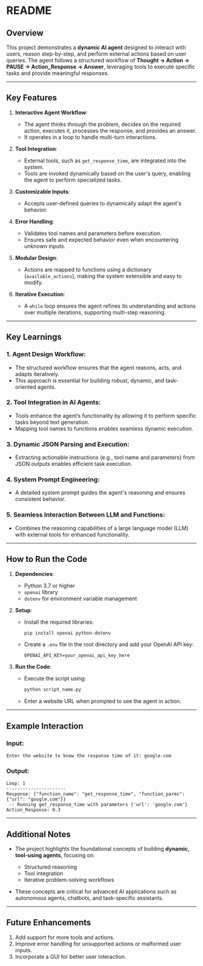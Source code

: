 # README

## Overview
This project demonstrates a **dynamic AI agent** designed to interact with users, reason step-by-step, and perform external actions based on user queries. The agent follows a structured workflow of **Thought → Action → PAUSE → Action_Response → Answer**, leveraging tools to execute specific tasks and provide meaningful responses.

---

## Key Features

1. **Interactive Agent Workflow**:
   - The agent thinks through the problem, decides on the required action, executes it, processes the response, and provides an answer.
   - It operates in a loop to handle multi-turn interactions.

2. **Tool Integration**:
   - External tools, such as `get_response_time`, are integrated into the system.
   - Tools are invoked dynamically based on the user's query, enabling the agent to perform specialized tasks.

3. **Customizable Inputs**:
   - Accepts user-defined queries to dynamically adapt the agent's behavior.

4. **Error Handling**:
   - Validates tool names and parameters before execution.
   - Ensures safe and expected behavior even when encountering unknown inputs.

5. **Modular Design**:
   - Actions are mapped to functions using a dictionary (`available_actions`), making the system extensible and easy to modify.

6. **Iterative Execution**:
   - A `while` loop ensures the agent refines its understanding and actions over multiple iterations, supporting multi-step reasoning.

---

## Key Learnings

### 1. **Agent Design Workflow**:
   - The structured workflow ensures that the agent reasons, acts, and adapts iteratively.
   - This approach is essential for building robust, dynamic, and task-oriented agents.

### 2. **Tool Integration in AI Agents**:
   - Tools enhance the agent’s functionality by allowing it to perform specific tasks beyond text generation.
   - Mapping tool names to functions enables seamless dynamic execution.

### 3. **Dynamic JSON Parsing and Execution**:
   - Extracting actionable instructions (e.g., tool name and parameters) from JSON outputs enables efficient task execution.

### 4. **System Prompt Engineering**:
   - A detailed system prompt guides the agent's reasoning and ensures consistent behavior.

### 5. **Seamless Interaction Between LLM and Functions**:
   - Combines the reasoning capabilities of a large language model (LLM) with external tools for enhanced functionality.

---

## How to Run the Code

1. **Dependencies**:
   - Python 3.7 or higher
   - `openai` library
   - `dotenv` for environment variable management

2. **Setup**:
   - Install the required libraries:
     ```bash
     pip install openai python-dotenv
     ```
   - Create a `.env` file in the root directory and add your OpenAI API key:
     ```env
     OPENAI_API_KEY=your_openai_api_key_here
     ```

3. **Run the Code**:
   - Execute the script using:
     ```bash
     python script_name.py
     ```
   - Enter a website URL when prompted to see the agent in action.

---

## Example Interaction

### Input:
```
Enter the website to know the response time of it: google.com
```

### Output:
```
Loop: 1
----------------------
Response: {"function_name": "get_response_time", "function_parms": {"url": "google.com"}}
 -- Running get_response_time with parameters {'url': 'google.com'}
Action_Response: 0.3
```

---

## Additional Notes

- The project highlights the foundational concepts of building **dynamic, tool-using agents**, focusing on:
  - Structured reasoning
  - Tool integration
  - Iterative problem-solving workflows

- These concepts are critical for advanced AI applications such as autonomous agents, chatbots, and task-specific assistants.

---

## Future Enhancements

1. Add support for more tools and actions.
2. Improve error handling for unsupported actions or malformed user inputs.
3. Incorporate a GUI for better user interaction.

